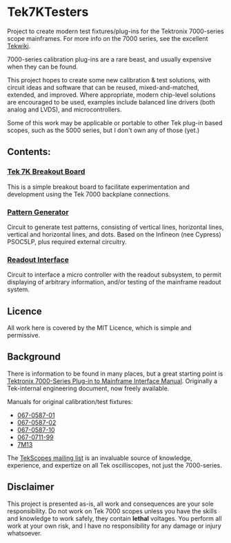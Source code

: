 # Tek7KTesters

Project to create modern test fixtures/plug-ins for the Tektronix 7000-series scope mainframes.
For more info on the 7000 series, see the excellent [Tekwiki](https://w140.com/tekwiki/wiki/Introduction_to_the_7000-Series).

7000-series calibration plug-ins are a rare beast, and usually expensive when they can be found.

This project hopes to create some new calibration & test solutions, with circuit ideas and software that can be reused, mixed-and-matched, extended, and improved. Where appropriate, modern chip-level solutions are encouraged to be used, examples include balanced line drivers (both analog and LVDS), and microcontrollers.

Some of this work may be applicable or portable to other Tek plug-in based scopes, such as the 5000 series, but I don't own any of those (yet.)

## Contents:

### [Tek 7K Breakout Board](/Breakout)
This is a simple breakout board to facilitate experimentation and development using the Tek 7000 backplane connections.

### [Pattern Generator](/Pattern)
Circuit to generate test patterns, consisting of vertical lines, horizontal lines, vertical and horizontal lines, and dots.
Based on the Infineon (nee Cypress) PSOC5LP, plus required external circuitry.

### [Readout Interface](/Readout)
Circuit to interface a micro controller with the readout subsystem, to permit displaying of arbitrary information, and/or testing of the mainframe readout system.

## Licence
All work here is covered by the MIT Licence, which is simple and permissive.

## Background
There is information to be found in many places, but a great starting point is [Tektronix 7000-Series Plug-in to Mainframe Interface Manual](https://w140.com/tekwiki/images/7/7c/Tek_7000-series_plug-in_mainframe_interface_manual_ocr.pdf). Originally a Tek-internal engineering document, now freely available.

Manuals for original calibration/test fixtures:
* [067-0587-01](http://w140.com/tek_067_0587_01.pdf)
* [067-0587-02](http://w140.com/tek-067-0587-02.pdf)
* [067-0587-10](http://w140.com/tek_067-0587-10_service.pdf)
* [067-0711-99](https://w140.com/tekwiki/images/8/87/Tek_067-0711-99.pdf)
* [7M13](https://w140.com/tekwiki/images/3/33/070-1577-00.pdf)

The [TekScopes mailing list](https://groups.io/g/TekScopes) is an invaluable source of knowledge, experience, and expertize on all Tek oscilliscopes, not just the 7000-series.

## Disclaimer
This project is presented as-is, all work and consequences are your sole responsibility. Do not work on Tek 7000 scopes unless you have the skills and knowledge to work safely, they contain **lethal** voltages. You perform all work at your own risk, and I have no responsibility for any damage or injury whatsoever.
